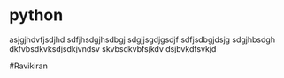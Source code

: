 # python

asjgjhdvfjsdjhd
sdfjhsdgjhsdbgj
sdgjjsgdjgsdjf
sdfjsdbgjdsjg
sdgjhbsdgh
dkfvbsdkvksdjsdkjvndsv
skvbsdkvbfsjkdv
dsjbvkdfsvkjd



#Ravikiran